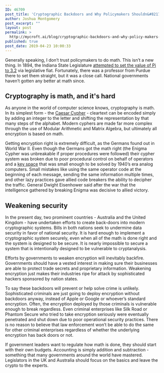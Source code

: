 ```yaml
---
ID: 46709
post_title: 'Cryptographic Backdoors and Why Policymakers Shouldn&#8217;t Do Math'
author: Joshua Montgomery
post_excerpt: ""
layout: post
permalink: >
  http://mycroft.ai/blog/cryptographic-backdoors-and-why-policy-makers-shouldnt-do-math/
published: true
post_date: 2019-04-23 10:00:33
---
```

<span style="font-weight: 400;">Generally speaking, I don’t trust policymakers to do math. This isn’t a new thing. In 1894, the Indiana State Legislature <a href="https://en.wikipedia.org/wiki/Indiana_Pi_Bill" target="_blank" rel="noopener noreferrer">attempted to set the value of Pi to 3.2</a></span><span style="font-weight: 400;"> via legislative fiat. Fortunately, there was a professor from Purdue there to set them straight, but it was a close call. National governments haven’t gotten any better at math since.</span>
<h2>Cryptography is math, and it's hard</h2>
<span style="font-weight: 400;">As anyone in the world of computer science knows, cryptography is math. In its simplest form - the <a href="http://www.practicalcryptography.com/ciphers/caesar-cipher/" target="_blank" rel="noopener noreferrer">Caesar Cypher</a></span><span style="font-weight: 400;"> - cleartext can be encoded simply by adding an integer to the letter and shifting the representation by that many steps of the alphabet. Modern cyphers are made far more complex through the use of Modular Arithmetic and Matrix Algebra, but ultimately all encryption is based on math.</span>

<span style="font-weight: 400;">Getting encryption right is extremely difficult, as the Germans found out in World War II. Even though the Germans got the math right (the Enigma Cypher was unbreakable if proper procedures were followed) their cypher system was broken due to poor procedural control on behalf of operators and a <a href="https://en.wikipedia.org/wiki/Key_space_(cryptography)" target="_blank" rel="noopener noreferrer">key space</a></span><span style="font-weight: 400;"> that was small enough to be solved by 1940’s era analog computers. Small mistakes like using the same operator code at the beginning of each message, sending the same information multiple times, and other lazy practices gave allied code breakers the ability to decipher the traffic. General Dwight Eisenhower said after the war that the intelligence gathered by breaking Enigma was decisive to allied victory.</span>
<h2>Weakening security</h2>
<span style="font-weight: 400;">In the present day, two prominent countries - Australia and the United Kingdom - have undertaken efforts to create back-doors into modern cryptographic systems. Bills in both nations seek to undermine data security in favor of national security. It is hard enough to implement a cryptographic system securely, even when all of the math is done right and the system is designed to be secure. It is nearly impossible to secure a system that is intentionally designed to be vulnerable to cryptanalysis.</span>

<span style="font-weight: 400;">Efforts by governments to weaken encryption will inevitably backfire. Governments should have a vested interest in making sure their businesses are able to protect trade secrets and proprietary information. Weakening encryption just makes their industries ripe for attack by sophisticated hackers sponsored by nation states.</span>

<span style="font-weight: 400;">To say these backdoors will prevent or help solve crime is unlikely. Sophisticated criminals are just going to deploy encryption without backdoors anyway, instead of Apple or Google or whoever’s standard encryption. Often, the encryption deployed by those criminals is vulnerable enough to break regardless. Even criminal enterprises like Silk Road or Phantom Secure who tried to take encryption seriously were eventually penetrated and shut down due to poor operational security practices. There is no reason to believe that law enforcement won’t be able to do the same for other criminal enterprises regardless of whether the underlying encryption has back doors or not.</span>

<span style="font-weight: 400;">If government leaders want to regulate how math is done, they should start with their own budgets. Accounting is simply addition and subtraction - something that many governments around the world have mastered. Legislators in the UK and Australia should focus on the basics and leave the crypto to the experts.</span>